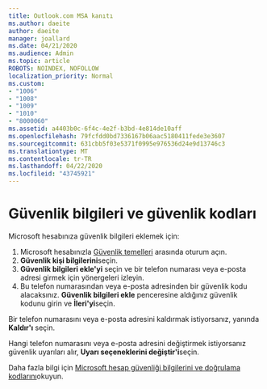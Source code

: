 ```yaml
---
title: Outlook.com MSA kanıtı
ms.author: daeite
author: daeite
manager: joallard
ms.date: 04/21/2020
ms.audience: Admin
ms.topic: article
ROBOTS: NOINDEX, NOFOLLOW
localization_priority: Normal
ms.custom:
- "1006"
- "1008"
- "1009"
- "1010"
- "8000060"
ms.assetid: a4403b0c-6f4c-4e2f-b3bd-4e814de10aff
ms.openlocfilehash: 79fcfdd0bd7336167b06aac5180411fede3e3607
ms.sourcegitcommit: 631cbb5f03e5371f0995e976536d24e9d13746c3
ms.translationtype: MT
ms.contentlocale: tr-TR
ms.lasthandoff: 04/22/2020
ms.locfileid: "43745921"
---
```

# <a name="security-info-and-security-codes"></a>Güvenlik bilgileri ve güvenlik kodları

Microsoft hesabınıza güvenlik bilgileri eklemek için:

1. Microsoft hesabınızla [Güvenlik temelleri](https://account.microsoft.com/security) arasında oturum açın.
1. **Güvenlik kişi bilgilerini**seçin.
1. **Güvenlik bilgileri ekle'yi** seçin ve bir telefon numarası veya e-posta adresi girmek için yönergeleri izleyin.
1. Bu telefon numarasından veya e-posta adresinden bir güvenlik kodu alacaksınız. **Güvenlik bilgileri ekle** penceresine aldığınız güvenlik kodunu girin ve **İleri'yi**seçin.

Bir telefon numarasını veya e-posta adresini kaldırmak istiyorsanız, yanında **Kaldır'ı** seçin.

Hangi telefon numarasını veya e-posta adresini değiştirmek istiyorsanız güvenlik uyarıları alır, **Uyarı seçeneklerini değiştir'i**seçin.

Daha fazla bilgi için [Microsoft hesap güvenliği bilgilerini ve doğrulama kodlarını](https://support.microsoft.com/help/12428/)okuyun.